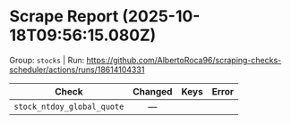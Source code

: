 # Scrape Report (2025-10-18T09:56:15.080Z)

Group: `stocks`  |  Run: https://github.com/AlbertoRoca96/scraping-checks-scheduler/actions/runs/18614104331

| Check | Changed | Keys | Error |
|---|:---:|:--|:--|
| `stock_ntdoy_global_quote` | — |  |  |
